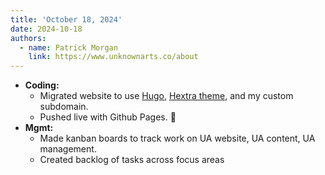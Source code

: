 ```yaml
---
title: 'October 18, 2024'
date: 2024-10-18
authors:
  - name: Patrick Morgan
    link: https://www.unknownarts.co/about
---
```


- **Coding:**
	- Migrated website to use [Hugo](https://gohugo.io), [Hextra theme](https://github.com/imfing/hextra), and my custom subdomain.
	- Pushed live with Github Pages. 🎉
- **Mgmt:**
	- Made kanban boards to track work on UA website, UA content, UA management.
	- Created backlog of tasks across focus areas